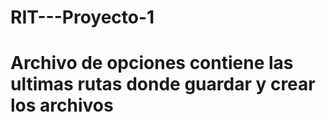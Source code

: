 # RIT---Proyecto-1

# Archivo de opciones contiene las ultimas rutas donde guardar y crear los archivos